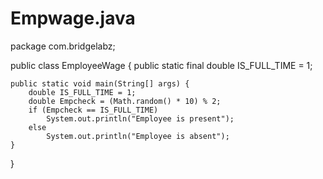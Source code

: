 # Empwage.java
package com.bridgelabz;

public class EmployeeWage {
    public static final double IS_FULL_TIME = 1;

    public static void main(String[] args) {
        double IS_FULL_TIME = 1;
        double Empcheck = (Math.random() * 10) % 2;
        if (Empcheck == IS_FULL_TIME)
            System.out.println("Employee is present");
        else
            System.out.println("Employee is absent");
    }
}

